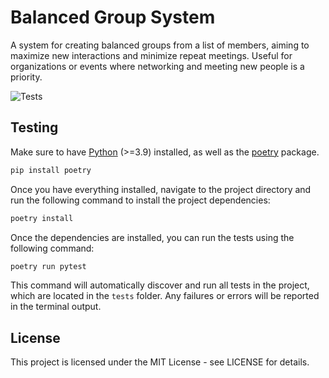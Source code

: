 # Balanced Group System
A system for creating balanced groups from a list of members, aiming to maximize new interactions and minimize repeat meetings. Useful for organizations or events where networking and meeting new people is a priority.

![Tests](https://github.com/joshSi/balanced_group_system/actions/workflows/tests.yaml/badge.svg)
## Testing
Make sure to have [Python](https://www.python.org/downloads/) (>=3.9) installed,
as well as the [poetry](https://pypi.org/project/poetry/) package.
```bash
pip install poetry
```

Once you have everything installed, navigate to the project directory and run the following command to install the project dependencies:

```bash
poetry install
```

Once the dependencies are installed, you can run the tests using the following command:

```bash
poetry run pytest
```

This command will automatically discover and run all tests in the project, which are located in the `tests` folder. Any failures or errors will be reported in the terminal output.

## License
This project is licensed under the MIT License - see LICENSE for details.
